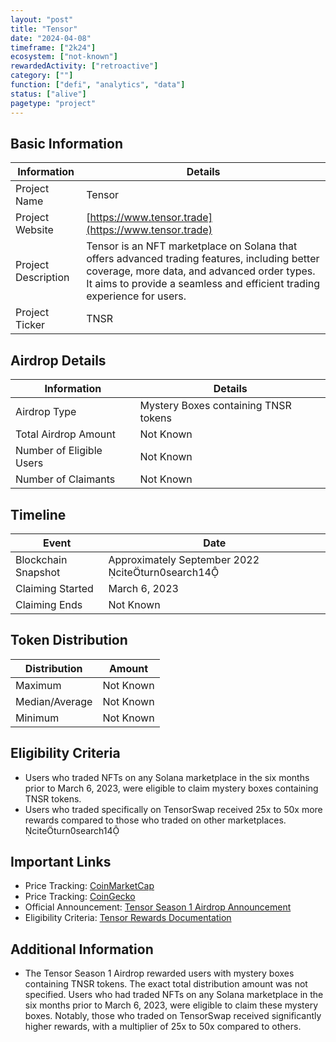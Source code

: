 ```yaml
---
layout: "post"
title: "Tensor"
date: "2024-04-08"
timeframe: ["2k24"]
ecosystem: ["not-known"]
rewardedActivity: ["retroactive"]
category: [""]
function: ["defi", "analytics", "data"]
status: ["alive"]
pagetype: "project"
---
```


## Basic Information

| Information         | Details                                                                                                                                                                                                                 |
| ------------------- | ----------------------------------------------------------------------------------------------------------------------------------------------------------------------------------------------------------------------- |
| Project Name        | Tensor                                                                                                                                                                                                                  |
| Project Website     | [https://www.tensor.trade](https://www.tensor.trade)                                                                                                                                                                    |
| Project Description | Tensor is an NFT marketplace on Solana that offers advanced trading features, including better coverage, more data, and advanced order types. It aims to provide a seamless and efficient trading experience for users. |
| Project Ticker      | TNSR                                                                                                                                                                                                                    |

## Airdrop Details

| Information              | Details                              |
| ------------------------ | ------------------------------------ |
| Airdrop Type             | Mystery Boxes containing TNSR tokens |
| Total Airdrop Amount     | Not Known                            |
| Number of Eligible Users | Not Known                            |
| Number of Claimants      | Not Known                            |

## Timeline

| Event               | Date                                              |
| ------------------- | ------------------------------------------------- |
| Blockchain Snapshot | Approximately September 2022 citeturn0search14 |
| Claiming Started    | March 6, 2023                                     |
| Claiming Ends       | Not Known                                         |

## Token Distribution

| Distribution   | Amount    |
| -------------- | --------- |
| Maximum        | Not Known |
| Median/Average | Not Known |
| Minimum        | Not Known |

## Eligibility Criteria

- Users who traded NFTs on any Solana marketplace in the six months prior to March 6, 2023, were eligible to claim mystery boxes containing TNSR tokens.
- Users who traded specifically on TensorSwap received 25x to 50x more rewards compared to those who traded on other marketplaces. citeturn0search14

## Important Links

- Price Tracking: [CoinMarketCap](https://coinmarketcap.com/currencies/tnsr)
- Price Tracking: [CoinGecko](https://www.coingecko.com/en/coins/tnsr)
- Official Announcement: [Tensor Season 1 Airdrop Announcement](https://x.com/tensor_hq/status/1632803117606764544)
- Eligibility Criteria: [Tensor Rewards Documentation](https://docs.tensor.trade/welcome/rewards)

## Additional Information

- The Tensor Season 1 Airdrop rewarded users with mystery boxes containing TNSR tokens. The exact total distribution amount was not specified. Users who had traded NFTs on any Solana marketplace in the six months prior to March 6, 2023, were eligible to claim these mystery boxes. Notably, those who traded on TensorSwap received significantly higher rewards, with a multiplier of 25x to 50x compared to others.